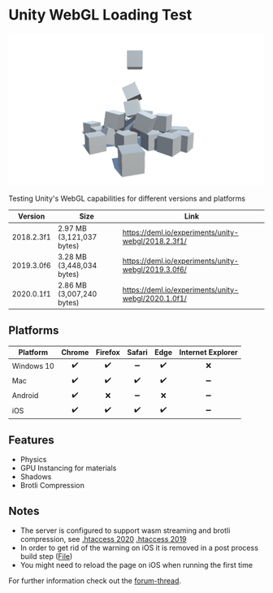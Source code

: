 # Unity WebGL Loading Test

![Preview](./preview.png)

Testing Unity's WebGL capabilities for different versions and platforms

Version | Size | Link
--- | --- | ---
2018.2.3f1 | 2.97 MB (3,121,037 bytes) | https://deml.io/experiments/unity-webgl/2018.2.3f1/
2019.3.0f6 | 3.28 MB (3,448,034 bytes) | https://deml.io/experiments/unity-webgl/2019.3.0f6/
2020.0.1f1 | 2.86 MB (3,007,240 bytes) | https://deml.io/experiments/unity-webgl/2020.1.0f1/

## Platforms

| Platform   | Chrome | Firefox | Safari | Edge | Internet Explorer |
| ---------- | :----: | :-----: | :----: | :--: | :---------------: |
| Windows 10 |   ✔️    |    ✔️    |   ➖    |  ✔️   |         ❌         |
| Mac        |   ✔️    |    ✔️    |   ✔️    |  ✔️   |         ➖         |
| Android    |   ✔️    |    ❌    |   ➖    |  ❌   |         ➖         |
| iOS        |   ✔️    |    ✔️    |   ✔️    |  ✔️   |         ➖         |

## Features

* Physics
* GPU Instancing for materials
* Shadows
* Brotli Compression

## Notes

* The server is configured to support wasm streaming and brotli compression, see [.htaccess 2020](./Configuration/2020/.htaccess)  [.htaccess 2019](./Configuration/2019/.htaccess)
* In order to get rid of the warning on iOS it is removed in a post process build step ([File](./Assets/Scripts/Editor/RemoveMobileSupportWarningWebBuild.cs))
* You might need to reload the page on iOS when running the first time

For further information check out the [forum-thread](https://forum.unity.com/threads/webgl-builds-for-mobile.545877/).
